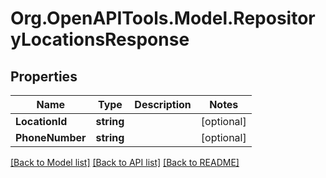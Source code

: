 # Org.OpenAPITools.Model.RepositoryLocationsResponse

## Properties

Name | Type | Description | Notes
------------ | ------------- | ------------- | -------------
**LocationId** | **string** |  | [optional] 
**PhoneNumber** | **string** |  | [optional] 

[[Back to Model list]](../README.md#documentation-for-models) [[Back to API list]](../README.md#documentation-for-api-endpoints) [[Back to README]](../README.md)

